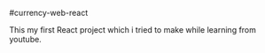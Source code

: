 #currency-web-react

This my first React project which i tried to make while  learning from youtube.
